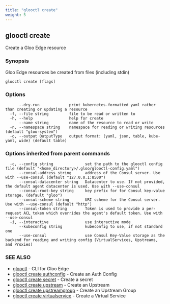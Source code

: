 ```yaml
---
title: "glooctl create"
weight: 5
---
```

## glooctl create

Create a Gloo Edge resource

### Synopsis

Gloo Edge resources be created from files (including stdin)

```
glooctl create [flags]
```

### Options

```
      --dry-run             print kubernetes-formatted yaml rather than creating or updating a resource
  -f, --file string         file to be read or written to
  -h, --help                help for create
      --name string         name of the resource to read or write
  -n, --namespace string    namespace for reading or writing resources (default "gloo-system")
  -o, --output OutputType   output format: (yaml, json, table, kube-yaml, wide) (default table)
```

### Options inherited from parent commands

```
  -c, --config string              set the path to the glooctl config file (default "<home_directory>/.gloo/glooctl-config.yaml")
      --consul-address string      address of the Consul server. Use with --use-consul (default "127.0.0.1:8500")
      --consul-datacenter string   Datacenter to use. If not provided, the default agent datacenter is used. Use with --use-consul
      --consul-root-key string     key prefix for for Consul key-value storage. (default "gloo")
      --consul-scheme string       URI scheme for the Consul server. Use with --use-consul (default "http")
      --consul-token string        Token is used to provide a per-request ACL token which overrides the agent's default token. Use with --use-consul
  -i, --interactive                use interactive mode
      --kubeconfig string          kubeconfig to use, if not standard one
      --use-consul                 use Consul Key-Value storage as the backend for reading and writing config (VirtualServices, Upstreams, and Proxies)
```

### SEE ALSO

* [glooctl](../glooctl)	 - CLI for Gloo Edge
* [glooctl create authconfig](../glooctl_create_authconfig)	 - Create an Auth Config
* [glooctl create secret](../glooctl_create_secret)	 - Create a secret
* [glooctl create upstream](../glooctl_create_upstream)	 - Create an Upstream
* [glooctl create upstreamgroup](../glooctl_create_upstreamgroup)	 - Create an Upstream Group
* [glooctl create virtualservice](../glooctl_create_virtualservice)	 - Create a Virtual Service

